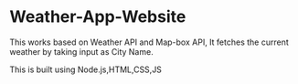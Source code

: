 # Weather-App-Website
This works based on Weather API and Map-box API, It fetches the current weather by taking input as City Name.

This is built using Node.js,HTML,CSS,JS
